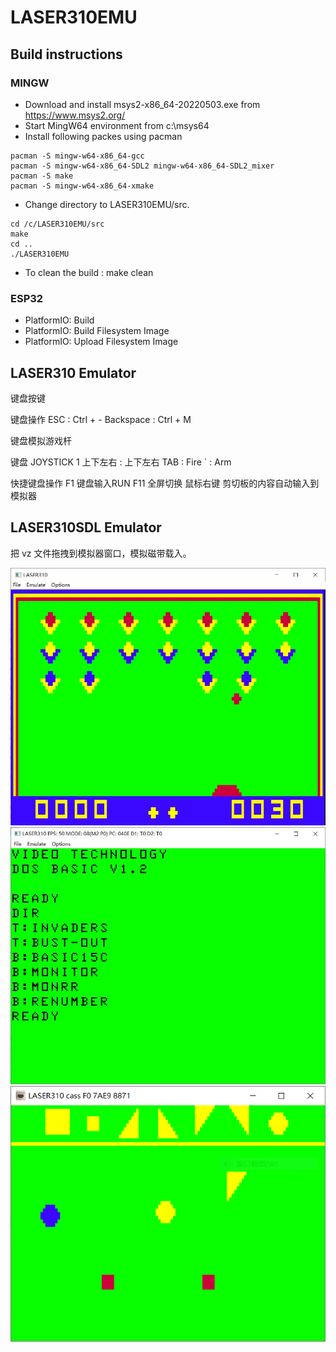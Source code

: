 # LASER310EMU

## Build instructions

### MINGW
* Download and install msys2-x86_64-20220503.exe from https://www.msys2.org/
* Start MingW64 environment from c:\msys64
* Install following packes using pacman
~~~
pacman -S mingw-w64-x86_64-gcc
pacman -S mingw-w64-x86_64-SDL2 mingw-w64-x86_64-SDL2_mixer
pacman -S make
pacman -S mingw-w64-x86_64-xmake
~~~ 
* Change directory to LASER310EMU/src.
~~~
cd /c/LASER310EMU/src
make
cd ..
./LASER310EMU
~~~
* To clean the build : make clean

### ESP32
* PlatformIO: Build
* PlatformIO: Build Filesystem Image
* PlatformIO: Upload Filesystem Image

## LASER310 Emulator

键盘按键

键盘操作
ESC       : Ctrl + -
Backspace : Ctrl + M


键盘模拟游戏杆

键盘       JOYSTICK 1
上下左右 : 上下左右
TAB      : Fire
`        : Arm

快捷键盘操作
F1        键盘输入RUN
F11       全屏切换
鼠标右键  剪切板的内容自动输入到模拟器

## LASER310SDL Emulator

把 vz 文件拖拽到模拟器窗口，模拟磁带载入。


![LASER310EMU](LASER310EMU.JPG)
![LASER310DD20](LASER310DD20.JPG)
![LASER310LIGHTPEN](LASER310LP.PNG)

